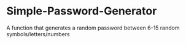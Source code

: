# Simple-Password-Generator
A function that generates a random password between 6-15 random symbols/letters/numbers
